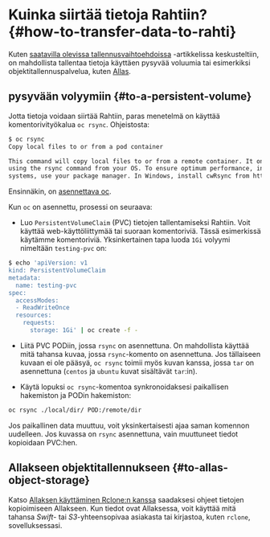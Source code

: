 
# Kuinka siirtää tietoja Rahtiin? {#how-to-transfer-data-to-rahti}

Kuten [saatavilla olevissa tallennusvaihtoehdoissa](../../cloud/rahti/storage/index.md) -artikkelissa keskusteltiin, on mahdollista tallentaa tietoja käyttäen pysyvää voluumia tai esimerkiksi objektitallennuspalvelua, kuten [Allas](../../data/Allas/index.md).

## pysyvään volyymiin {#to-a-persistent-volume}

Jotta tietoja voidaan siirtää Rahtiin, paras menetelmä on käyttää komentorivityökalua `oc rsync`. Ohjeistosta:

```bash
$ oc rsync
Copy local files to or from a pod container

This command will copy local files to or from a remote container. It only copies the changed files
using the rsync command from your OS. To ensure optimum performance, install rsync locally. In UNIX
systems, use your package manager. In Windows, install cwRsync from https://www.itefix.net/cwrsync.
```

Ensinnäkin, on [asennettava oc](../../cloud/rahti/usage/cli.md).

Kun `oc` on asennettu, prosessi on seuraava:

* Luo `PersistentVolumeClaim` (PVC) tietojen tallentamiseksi Rahtiin. Voit käyttää web-käyttöliittymää tai suoraan komentoriviä. Tässä esimerkissä käytämme komentoriviä. Yksinkertainen tapa luoda `1Gi` volyymi nimeltään `testing-pvc` on:

```bash
$ echo 'apiVersion: v1
kind: PersistentVolumeClaim
metadata:
  name: testing-pvc
spec:
  accessModes:
  - ReadWriteOnce
  resources:
    requests:
      storage: 1Gi' | oc create -f -
```

* Liitä PVC PODiin, jossa `rsync` on asennettuna. On mahdollista käyttää mitä tahansa kuvaa, jossa `rsync`-komento on asennettuna. Jos tällaiseen kuvaan ei ole pääsyä, `oc rsync` toimii myös kuvan kanssa, jossa `tar` on asennettuna (`centos` ja `ubuntu` kuvat sisältävät `tar`:in).

* Käytä lopuksi `oc rsync`-komentoa synkronoidaksesi paikallisen hakemiston ja PODin hakemiston:

```bash
oc rsync ./local/dir/ POD:/remote/dir
```

Jos paikallinen data muuttuu, voit yksinkertaisesti ajaa saman komennon uudelleen. Jos kuvassa on `rsync` asennettuna, vain muuttuneet tiedot kopioidaan PVC:hen.

## Allakseen objektitallennukseen {#to-allas-object-storage}

Katso [Allaksen käyttäminen Rclone:n kanssa](../../data/Allas/using_allas/rclone.md) saadaksesi ohjeet tietojen kopioimiseen Allakseen. Kun tiedot ovat Allaksessa, voit käyttää mitä tahansa *Swift*- tai *S3*-yhteensopivaa asiakasta tai kirjastoa, kuten `rclone`, sovelluksessasi.
